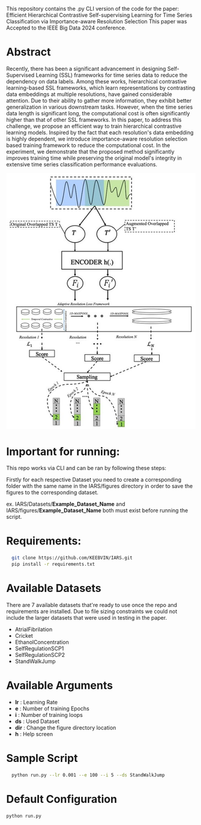 This repository contains the .py CLI version of the code for the paper: Efficient Hierarchical Contrastive Self-supervising Learning for Time Series Classification via Importance-aware Resolution Selection
This paper was Accepted to the IEEE Big Data 2024 conference. 

# Abstract
Recently, there has been a significant advancement in designing Self-Supervised Learning (SSL) frameworks for time series data to reduce the dependency on data labels. Among these works, hierarchical contrastive learning-based SSL frameworks, which learn representations by contrasting data embeddings at multiple resolutions, have gained considerable attention. Due to their ability to gather more information, they exhibit better generalization in various downstream tasks. However, when the time series data length is significant long, the computational cost is often significantly higher than that of other SSL frameworks. In this paper, to address this challenge, we propose an efficient way to train hierarchical contrastive learning models. Inspired by the fact that each resolution's data embedding is highly dependent, we introduce importance-aware resolution selection based training framework to reduce the computational cost. In the experiment, we demonstrate that the proposed method significantly improves training time while preserving the original model's integrity in extensive time series classification performance evaluations.

<div align=center>
  <img src=new_fig1.jpg>
</div>

# Important for running:
This repo works via CLI and can be ran by following these steps: 

Firstly for each respective Dataset you need to create a corresponding folder with the same name in the IARS/figures directory in order to save the figures to the corresponding dataset.

ex. IARS/Datasets/**Example_Dataset_Name** and IARS/figures/**Example_Dataset_Name** both must exist before running the script.
# Requirements:
```bash
  git clone https://github.com/KEEBVIN/IARS.git
  pip install -r requirements.txt
```

# Available Datasets
There are 7 available datasets that're ready to use once the repo and requirements are installed. Due to file sizing constraints we could not include the larger datasets that were used in testing in the paper.
- AtrialFibrilation
- Cricket
- EthanolConcentration
- SelfRegulationSCP1
- SelfRegulationSCP2
- StandWalkJump

# Available Arguments
- **lr** : Learning Rate
- **e** : Number of training Epochs
- **i** : Number of training loops
- **ds** : Used Dataset
- **dir** : Change the figure directory location
- **h** : Help screen
# Sample Script
```bash
  python run.py --lr 0.001 --e 100 --i 5 --ds StandWalkJump 
```
# Default Configuration
```bash
python run.py
```

